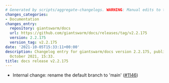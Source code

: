 ```yaml
---
# Generated by scripts/aggregate-changelogs. WARNING: Manual edits to this files will be overwritten.
changes_categories:
- Documentation
changes_entry:
  repository: giantswarm/docs
  url: https://github.com/giantswarm/docs/releases/tag/v2.2.175
  version: 2.2.175
  version_tag: v2.2.175
date: '2021-10-05T15:33:11+00:00'
description: Changelog entry for giantswarm/docs version 2.2.175, published on 05
  October 2021, 15:33.
title: docs release v2.2.175
---
```


- Internal change: rename the default branch to 'main' ([#1146](https://github.com/giantswarm/docs/pull/1146))
